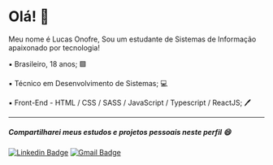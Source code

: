 # Olá! 👋

Meu nome é Lucas Onofre,
Sou um estudante de Sistemas de Informação apaixonado por tecnologia!

▪ Brasileiro, 18 anos; 🟩

▪ Técnico em Desenvolvimento de Sistemas; 💻

▪ Front-End - HTML / CSS / SASS / JavaScript / Typescript / ReactJS; 🖊

---
 ##### Compartilharei meus estudos e projetos pessoais neste perfil 😄
[![Linkedin Badge](https://img.shields.io/badge/-Lucas%20Onofre-3C6AF5?style=flat-square&logo=Linkedin&logoColor=white&link=https://www.linkedin.com/in/lucas-onofre01/)](https://www.linkedin.com/in/lucas-onofre01/) [![Gmail Badge](https://img.shields.io/badge/-lucasxxonofre@gmail.com-3C6AF5?style=flat-square&logo=Gmail&logoColor=white&link=mailto:lucasxxonofre@gmail.com)](mailto:lucasxxonofre@gmail.com)
